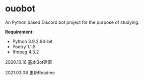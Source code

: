 # ouobot
An Python based Discord bot project for the purpose of studying.

**Requirement:**
- Python 3.9.2.64-bit
- Poetry 1.1.5
- ffmpeg 4.3.2


2020.10.16 基本Bot建置

2021.03.08 更新Readme
